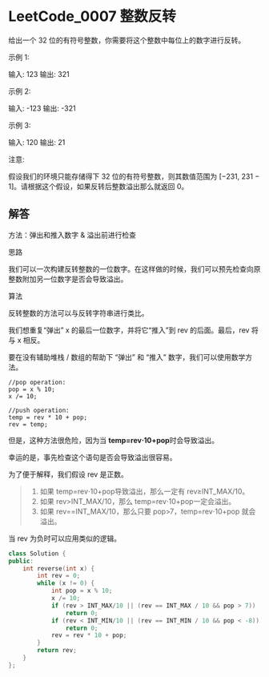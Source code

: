 
# LeetCode_0007 整数反转


给出一个 32 位的有符号整数，你需要将这个整数中每位上的数字进行反转。

示例 1:

输入: 123
输出: 321

 示例 2:

输入: -123
输出: -321

示例 3:

输入: 120
输出: 21

注意:

假设我们的环境只能存储得下 32 位的有符号整数，则其数值范围为 [−231,  231 − 1]。请根据这个假设，如果反转后整数溢出那么就返回 0。



## 解答

方法：弹出和推入数字 & 溢出前进行检查

思路

我们可以一次构建反转整数的一位数字。在这样做的时候，我们可以预先检查向原整数附加另一位数字是否会导致溢出。

算法

反转整数的方法可以与反转字符串进行类比。

我们想重复“弹出” x 的最后一位数字，并将它“推入”到 rev 的后面。最后，rev 将与 x 相反。

要在没有辅助堆栈 / 数组的帮助下 “弹出” 和 “推入” 数字，我们可以使用数学方法。
```
//pop operation:
pop = x % 10;
x /= 10;

//push operation:
temp = rev * 10 + pop;
rev = temp;
```
但是，这种方法很危险，因为当 **temp=rev⋅10+pop**时会导致溢出。

幸运的是，事先检查这个语句是否会导致溢出很容易。

为了便于解释，我们假设 rev 是正数。

> 1. 如果 temp=rev⋅10+pop导致溢出，那么一定有 rev≥INT_MAX/10。
> 2. 如果 rev>INT_MAX/10，那么 temp=rev⋅10+pop一定会溢出。
> 3. 如果 rev==INT_MAX/10​，那么只要 pop>7，temp=rev⋅10+pop 就会溢出。

当 rev 为负时可以应用类似的逻辑。

```C++
class Solution {
public:
    int reverse(int x) {
        int rev = 0;
        while (x != 0) {
            int pop = x % 10;
            x /= 10;
            if (rev > INT_MAX/10 || (rev == INT_MAX / 10 && pop > 7)) 
                return 0;
            if (rev < INT_MIN/10 || (rev == INT_MIN / 10 && pop < -8)) 
                return 0;
            rev = rev * 10 + pop;
        }
        return rev;
    }
};
```